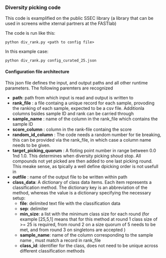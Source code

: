 ### Diversity picking code

This code is examplified on the public SSEC library (a library that can be used in screens withe xternal partners at the FASTlab)


The code is run like this:

	python div_rank.py <path to config file>

In this example case:

	python div_rank.py config_curated_25.json


#### Configuration file architecture
This json file defines the input, and output paths and all other runtime parameters. The following paremters are recognized

* **path**: path from which input is read and output is written to
* **rank_file** : a file containg a unique record for each sample, provoding the ranking of each sample, expected to be a csv file. Additionla columns bsides sample ID and rank can be carried through
* **sample_name** : name of the column in the rank_file which contains the sample ID
* **score_column** : column in the rank-file containg the score
* **random_id_column** : The code needs a random number for tie breaking, this can be provided via the rank_file, in which case a column name needs to be given. 
* **target_picking_quorum** : A floting point number in range between 0.0 1nd 1.0. This determines when diversity picking shoud stop. All compounds not yet picked are then added to one last picking round. This meake sense, as tpically a well define dpicking order is not usefull in 
* **outfile** : name of the output file to be written within path
* **class_data**: A dictionary of class data items. Each item represents a classification method. The dictionary key is an abbreviation of the method, whereas the value is a dictionary specifying the necessary setup:
	* **file**: delimited text file with the classification data
    * **sep**: delimiter
    * **min_size**: a list with the minimum class size for each round (for example \[25,5,1\] means that for this method at round 1 class size of >= 25 is required, from round 2 on a size quorum of 5 needs to be met, and from round 3 on singletons are accepted )
    * **sample_name**: name of the column corresponding to the sample name , must match a record in rank_file
    * **class_id**: identifier for the class, does not need to be unique across different classification methods

